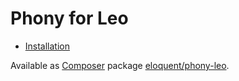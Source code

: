 # Phony for Leo

- [Installation]

Available as [Composer] package [eloquent/phony-leo].

<!-- Heading references -->

[installation]: #installation

<!-- External references -->

[composer]: http://getcomposer.org/
[eloquent/phony-leo]: https://packagist.org/packages/eloquent/phony-leo
